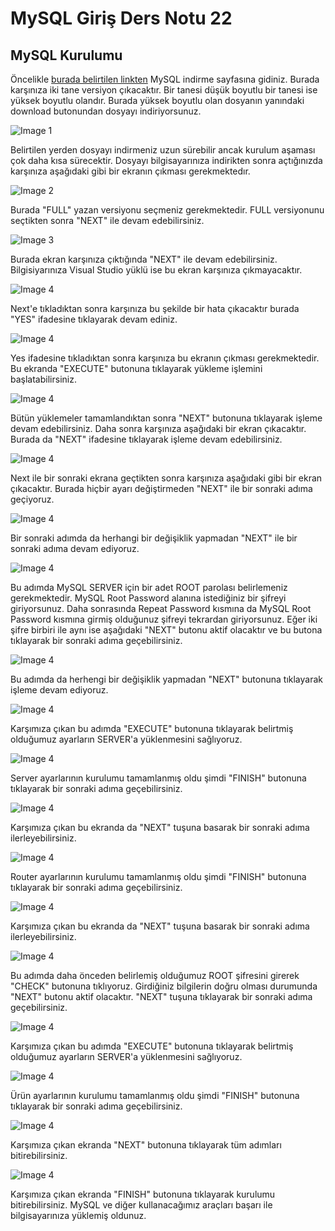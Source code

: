 # MySQL Giriş Ders Notu 22

## MySQL Kurulumu

Öncelikle [burada belirtilen linkten](https://dev.MySQL.com/downloads/windows/installer/8.0.html) MySQL indirme sayfasına gidiniz. Burada karşınıza iki tane versiyon çıkacaktır. Bir tanesi düşük boyutlu bir tanesi ise yüksek boyutlu olandır. Burada yüksek boyutlu olan dosyanın yanındaki download butonundan dosyayı indiriyorsunuz.

![Image 1](https://i.imgur.com/jw92hvu.png "Yüksek Boyutlu Dosya")

Belirtilen yerden dosyayı indirmeniz uzun sürebilir ancak kurulum aşaması çok daha kısa sürecektir. Dosyayı bilgisayarınıza indirikten sonra açtığınızda karşınıza aşağıdaki gibi bir ekranın çıkması gerekmektedır.

![Image 2](https://i.imgur.com/MnlGyI7.png "Ana Kurulum Ekranı")

Burada "FULL" yazan versiyonu seçmeniz gerekmektedir. FULL versiyonunu seçtikten sonra "NEXT" ile devam edebilirsiniz.

![Image 3](https://i.imgur.com/EM1NjA2.png "Gerekli Programların Kontrolü")

Burada ekran karşınıza çıktığında "NEXT" ile devam edebilirsiniz. Bilgisiyarınıza Visual Studio yüklü ise bu ekran karşınıza çıkmayacaktır.

![Image 4](https://i.imgur.com/UivalTv.png "VS Hatası")

Next'e tıkladıktan sonra karşınıza bu şekilde bir hata çıkacaktır burada "YES" ifadesine tıklayarak devam ediniz.

![Image 4](https://i.imgur.com/pdDkHJq.png "Execute Ekranı")

Yes ifadesine tıkladıktan sonra karşınıza bu ekranın çıkması gerekmektedir. Bu ekranda "EXECUTE" butonuna tıklayarak yükleme işlemini başlatabilirsiniz.

![Image 4](https://i.imgur.com/XubZnqr.png "Complete")

Bütün yüklemeler tamamlandıktan sonra "NEXT" butonuna tıklayarak işleme devam edebilirsiniz. Daha sonra karşınıza aşağıdaki bir ekran çıkacaktır. Burada da "NEXT" ifadesine tıklayarak işleme devam edebilirsiniz.

![Image 4](https://i.imgur.com/KOmeDst.png "Configure")

Next ile bir sonraki ekrana geçtikten sonra karşınıza aşağıdaki gibi bir ekran çıkacaktır. Burada hiçbir ayarı değiştirmeden "NEXT" ile bir sonraki adıma geçiyoruz.

![Image 4](https://i.imgur.com/J9wZ613.png "Networking")

Bir sonraki adımda da herhangi bir değişiklik yapmadan "NEXT" ile bir sonraki adıma devam ediyoruz.

![Image 4](https://i.imgur.com/0xSGL85.png "Password")

Bu adımda MySQL SERVER için bir adet ROOT parolası belirlemeniz gerekmektedir. MySQL Root Password alanına istediğiniz bir şifreyi giriyorsunuz. Daha sonrasında Repeat Password kısmına da MySQL Root Password kısmına girmiş olduğunuz şifreyi tekrardan giriyorsunuz. Eğer iki şifre birbiri ile aynı ise aşağıdaki "NEXT" butonu aktif olacaktır ve bu butona tıklayarak bir sonraki adıma geçebilirsiniz.

![Image 4](https://i.imgur.com/1LAkZsK.png "Server Name")

Bu adımda da herhengi bir değişiklik yapmadan "NEXT" butonuna tıklayarak işleme devam ediyoruz.

![Image 4](https://i.imgur.com/TNSXnHQ.png "Apply Configure")

Karşımıza çıkan bu adımda "EXECUTE" butonuna tıklayarak belirtmiş olduğumuz ayarların SERVER'a yüklenmesini sağlıyoruz.

![Image 4](https://i.imgur.com/ZALfFuI.png "Apply Configure")

Server ayarlarının kurulumu tamamlanmış oldu şimdi "FINISH" butonuna tıklayarak bir sonraki adıma geçebilirsiniz.

![Image 4](https://i.imgur.com/oXbXWro.png "Product Configure")

Karşımıza çıkan bu ekranda da "NEXT" tuşuna basarak bir sonraki adıma ilerleyebilirsiniz.

![Image 4](https://i.imgur.com/uAMgnpu.png "Router Configure")

Router ayarlarının kurulumu tamamlanmış oldu şimdi "FINISH" butonuna tıklayarak bir sonraki adıma geçebilirsiniz.

![Image 4](https://i.imgur.com/48AFQcn.png "Product Configure")

Karşımıza çıkan bu ekranda da "NEXT" tuşuna basarak bir sonraki adıma ilerleyebilirsiniz.

![Image 4](https://i.imgur.com/45zzIqc.png "Server Check")

Bu adımda daha önceden belirlemiş olduğumuz ROOT şifresini girerek "CHECK" butonuna tıklıyoruz. Girdiğiniz bilgilerin doğru olması durumunda "NEXT" butonu aktif olacaktır. "NEXT" tuşuna tıklayarak bir sonraki adıma geçebilirsiniz.

![Image 4](https://i.imgur.com/jqmdD7R.png "Product Configure")

Karşımıza çıkan bu adımda "EXECUTE" butonuna tıklayarak belirtmiş olduğumuz ayarların SERVER'a yüklenmesini sağlıyoruz.

![Image 4](https://i.imgur.com/yearDIm.png "Product Configure")

Ürün ayarlarının kurulumu tamamlanmış oldu şimdi "FINISH" butonuna tıklayarak bir sonraki adıma geçebilirsiniz.

![Image 4](https://i.imgur.com/LcV6T0N.png "FINISH")

Karşımıza çıkan ekranda "NEXT" butonuna tıklayarak tüm adımları bitirebilirsiniz.

![Image 4](https://i.imgur.com/xhbOVGk.png "FINISH")

Karşımıza çıkan ekranda "FINISH" butonuna tıklayarak kurulumu bitirebilirsiniz. MySQL ve diğer kullanacağımız araçları başarı ile bilgisayarınıza yüklemiş oldunuz.

